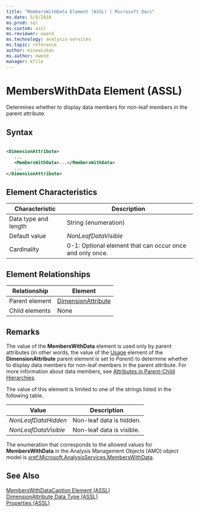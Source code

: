 ```yaml
---
title: "MembersWithData Element (ASSL) | Microsoft Docs"
ms.date: 5/8/2018
ms.prod: sql
ms.custom: assl
ms.reviewer: owend
ms.technology: analysis-services
ms.topic: reference
author: minewiskan
ms.author: owend
manager: kfile
---
```

# MembersWithData Element (ASSL)

  Determines whether to display data members for non-leaf members in the parent attribute.  
  
## Syntax  
  
```xml  
  
<DimensionAttribute>  
   ...  
   <MembersWithData>...</MembersWithData>  
   ...  
</DimensionAttribute>  
```  
  
## Element Characteristics  
  
|Characteristic|Description|  
|--------------------|-----------------|  
|Data type and length|String (enumeration)|  
|Default value|*NonLeafDataVisible*|  
|Cardinality|0-1: Optional element that can occur once and only once.|  
  
## Element Relationships  
  
|Relationship|Element|  
|------------------|-------------|  
|Parent element|[DimensionAttribute](../data-type/dimensionattribute-data-type-assl.md)|  
|Child elements|None|  
  
## Remarks  
 The value of the **MembersWithData** element is used only by parent attributes (in other words, the value of the [Usage](usage-element-dimensionattribute-assl.md) element of the **DimensionAttribute** parent element is set to *Parent*) to determine whether to display data members for non-leaf members in the parent attribute. For more information about data members, see [Attributes in Parent-Child Hierarchies](../../../analysis-services/multidimensional-models/parent-child-dimension-attributes.md).  
  
 The value of this element is limited to one of the strings listed in the following table.  
  
|Value|Description|  
|-----------|-----------------|  
|*NonLeafDataHidden*|Non-leaf data is hidden.|  
|*NonLeafDataVisible*|Non-leaf data is visible.|  
  
 The enumeration that corresponds to the allowed values for **MembersWithData** in the Analysis Management Objects (AMO) object model is <xref:Microsoft.AnalysisServices.MembersWithData>.  
  
## See Also  
 [MembersWithDataCaption Element &#40;ASSL&#41;](memberswithdatacaption-element-assl.md)   
 [DimensionAttribute Data Type &#40;ASSL&#41;](../data-type/dimensionattribute-data-type-assl.md)   
 [Properties &#40;ASSL&#41;](properties-assl.md)  
  
  
